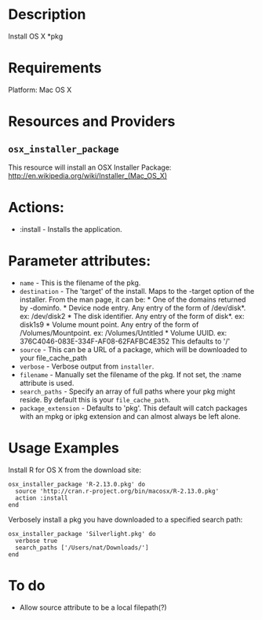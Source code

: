 Description
===========

Install OS X *pkg 

Requirements
============

Platform: Mac OS X

Resources and Providers
=======================

`osx_installer_package`
-------------

This resource will install an OSX Installer Package:  http://en.wikipedia.org/wiki/Installer_(Mac_OS_X)

# Actions:

* :install - Installs the application.

# Parameter attributes:

* `name` - This is the filename of the pkg.
* `destination` - The 'target' of the install.  Maps to the -target option of the installer.  From the man page, it can be:
        * One of the domains returned by -dominfo.
        * Device node entry.  Any entry of the form of /dev/disk*.  ex: /dev/disk2
        * The disk identifier.  Any entry of the form of disk*.  ex: disk1s9
        * Volume mount point.  Any entry of the form of /Volumes/Mountpoint.   ex: /Volumes/Untitled
        * Volume UUID.  ex: 376C4046-083E-334F-AF08-62FAFBC4E352
  This defaults to '/'
* `source` - This can be a URL of a package, which will be downloaded to your file_cache_path
* `verbose` - Verbose output from `installer`.
* `filename` - Manually set the filename of the pkg.  If not set, the :name attribute is used.
* `search_paths` - Specify an array of full paths where your pkg might reside.  By default this is your `file_cache_path`.
* `package_extension` - Defaults to 'pkg'.  This default will catch packages with an mpkg or ipkg extension and can almost always be left alone.

Usage Examples
==============

Install R for OS X from the download site:

    osx_installer_package 'R-2.13.0.pkg' do
      source 'http://cran.r-project.org/bin/macosx/R-2.13.0.pkg'
      action :install
    end

Verbosely install a pkg you have downloaded to a specified search path:

    osx_installer_package 'Silverlight.pkg' do
      verbose true
      search_paths ['/Users/nat/Downloads/']
    end


To do
=====
* Allow source attribute to be a local filepath(?)

